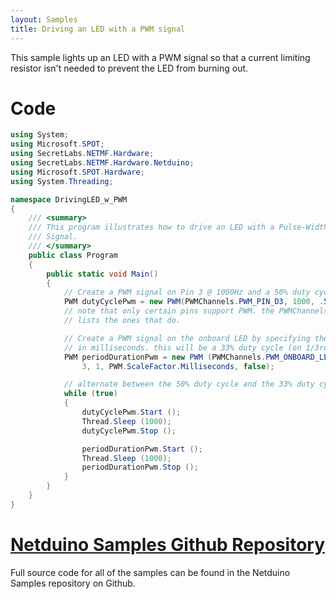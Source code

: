```yaml
---
layout: Samples
title: Driving an LED with a PWM signal
---
```


This sample lights up an LED with a PWM signal so that a current limiting resistor isn't needed to prevent the LED from burning out.

# Code

```csharp
using System;
using Microsoft.SPOT;
using SecretLabs.NETMF.Hardware;
using SecretLabs.NETMF.Hardware.Netduino;
using Microsoft.SPOT.Hardware;
using System.Threading;

namespace DrivingLED_w_PWM
{
    /// <summary>
    /// This program illustrates how to drive an LED with a Pulse-Width Modulation
    /// Signal.
    /// </summary>
    public class Program
    {
        public static void Main()
        {
            // Create a PWM signal on Pin 3 @ 1000Hz and a 50% duty cycle
            PWM dutyCyclePwm = new PWM(PWMChannels.PWM_PIN_D3, 1000, .5, false);
            // note that only certain pins support PWM. the PWMChannels enumeration
            // lists the ones that do.

            // Create a PWM signal on the onboard LED by specifying the period and duration 
            // in milliseconds. this will be a 33% duty cycle (on 1/3rd of the time)
            PWM periodDurationPwm = new PWM (PWMChannels.PWM_ONBOARD_LED, 
                3, 1, PWM.ScaleFactor.Milliseconds, false);

            // alternate between the 50% duty cycle and the 33% duty cycle every second
            while (true)
            {
                dutyCyclePwm.Start ();
                Thread.Sleep (1000);
                dutyCyclePwm.Stop ();

                periodDurationPwm.Start ();
                Thread.Sleep (1000);
                periodDurationPwm.Stop ();
            }
        }
    }
}
```

# [Netduino Samples Github Repository](https://github.com/WildernessLabs/Netduino_Samples)

Full source code for all of the samples can be found in the Netduino Samples repository on Github.
